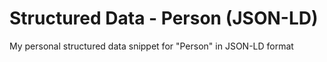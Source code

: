 # Structured Data - Person (JSON-LD)
My personal structured data snippet for "Person" in JSON-LD format
